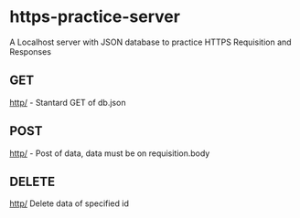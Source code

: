 # https-practice-server
A Localhost server with JSON database to practice HTTPS Requisition and Responses

## GET
[http/](http://localhost:3000/) - Stantard GET of db.json

## POST
[http/](http://localhost:3000/create) - Post of data, data must be on requisition.body

## DELETE
[http/](http://localhost:3000/del/<id>) Delete data of specified id
